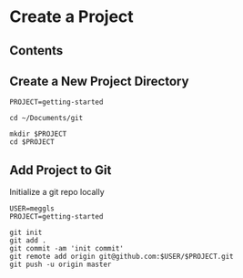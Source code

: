 # Create a Project

## Contents


## Create a New Project Directory

    PROJECT=getting-started

    cd ~/Documents/git

    mkdir $PROJECT
    cd $PROJECT

## Add Project to Git

Initialize a git repo locally
```
USER=meggls
PROJECT=getting-started

git init
git add .
git commit -am 'init commit'
git remote add origin git@github.com:$USER/$PROJECT.git
git push -u origin master
```